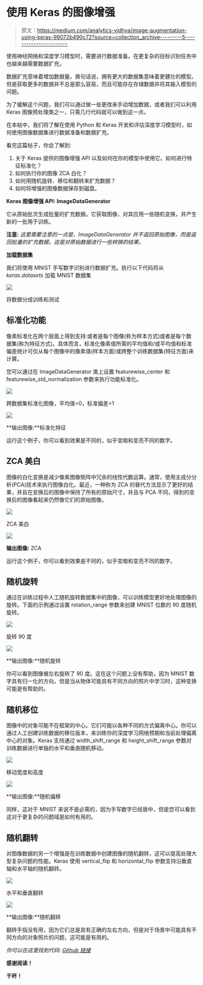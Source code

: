 # 使用 Keras 的图像增强

> 原文：<https://medium.com/analytics-vidhya/image-augmentation-using-keras-99072b490c72?source=collection_archive---------5----------------------->

使用神经网络和深度学习模型时，需要进行数据准备。在更复杂的目标识别任务中也越来越需要数据扩充。

数据扩充意味着增加数据量。换句话说，拥有更大的数据集意味着更健壮的模型。但是获取更多的数据并不总是那么容易，而且可能存在存储数据并将其输入模型的问题。

为了缓解这个问题，我们可以通过做一些更改来手动增加数据，或者我们可以利用 Keras 图像预处理类之一，只需几行代码就可以做到这一点。

在本帖中，我们将了解在使用 Python 和 Keras 开发和评估深度学习模型时，如何使用图像数据集进行数据准备和数据扩充。

看完这篇帖子，你会了解到:

1.  关于 Keras 提供的图像增强 API 以及如何在你的模型中使用它。如何进行特征标准化？
2.  如何执行你的图像 ZCA 白化？
3.  如何用随机旋转、移位和翻转来扩充数据？
4.  如何将增强的图像数据保存到磁盘。

**Keras 图像增强 API: ImageDataGenerator**

它从原始批次生成批量的扩充数据。它获取图像，对其应用一些随机变换，并产生新的一批用于训练。

**注意:** *这里需要注意的一点是，ImageDataGenerator 并不返回原始图像，而是返回批量的扩充数据，这是对原始数据进行一些转换的结果。*

**加载数据集**

我们将使用 MNIST 手写数字识别进行数据扩充。执行以下代码将从 *keras.datasets* 加载 MNIST 数据集

![](img/e565d08f55f0e4f6365b96ed9380c46e.png)

将数据分成训练和测试

## **标准化功能**

像素标准化在两个层面上得到支持:或者是每个图像(称为样本方式)或者是每个数据集(称为特征方式)。具体而言，标准化像素值所需的平均值和/或平均值和标准偏差统计可仅从每个图像中的像素值(样本方面)或跨整个训练数据集(特征方面)来计算。

您可以通过在 ImageDataGenerator 类上设置 featurewise_center 和 featurewise_std_normalization 参数来执行功能标准化。

![](img/a5736e70a596cbed629662cd3fce7f6d.png)

跨数据集标准化图像，平均值=0，标准偏差=1

![](img/e5d9df177d9199d767e33a7e2ecc9f0d.png)

**输出图像:**标准化特征

运行这个例子，你可以看到效果是不同的，似乎变暗和变亮不同的数字。

## **ZCA 美白**

图像的白化变换是减少像素图像矩阵中冗余的线性代数运算。通常，使用主成分分析(PCA)技术来执行图像白化。最近，一种称为 ZCA 的替代方法显示了更好的结果，并且在变换后的图像中保持了所有的原始尺寸，并且与 PCA 不同，得到的变换后的图像看起来仍然像它们的原始图像。

![](img/cb9c7793a2b219711276977160557ef8.png)

ZCA 美白

![](img/6e9816f878b2539b08f9114a4024e7bb.png)

**输出图像:** ZCA

运行这个例子，你可以看到效果是不同的，似乎变暗和变亮不同的数字。

## **随机旋转**

通过在训练过程中人工随机旋转数据集中的图像，可以训练模型更好地处理图像的旋转。下面的示例通过设置 rotation_range 参数来创建 MNIST 位数的 90 度随机旋转。

![](img/78bfa301ee1285582c870d99819f1189.png)

旋转 90 度

![](img/5dcc00924ac6218a427c5e98c3e32f72.png)

**输出图像:**随机旋转

你可以看到图像被左右旋转了 90 度。这在这个问题上没有帮助，因为 MNIST 数字具有归一化的方向，但是当从物体可能具有不同方向的照片中学习时，这种变换可能是有帮助的。

## **随机移位**

图像中的对象可能不在框架的中心。它们可能以各种不同的方式偏离中心。你可以通过人工创建训练数据的移位版本，来训练你的深度学习网络预期和当前处理偏离中心的对象。Keras 支持通过 width_shift_range 和 height_shift_range 参数对训练数据进行单独的水平和垂直随机移动。

![](img/dc062c35310a77c7024fca59813046cc.png)

移动宽度和高度

![](img/94745857173ecbed7e7054748819b14e.png)

**输出图像:**随机偏移

同样，这对于 MNIST 来说不是必需的，因为手写数字已经居中，但是您可以看到这对于更复杂的问题域是如何有用的。

## **随机翻转**

对图像数据的另一个增强是在训练数据中创建图像的随机翻转，这可以提高处理大型复杂问题的性能。Keras 使用 vertical_flip 和 horizontal_flip 参数支持沿垂直轴和水平轴的随机翻转。

![](img/2e858a85658ed8dfbe10883a2bfae711.png)

水平和垂直翻转

![](img/6fdb9433520eb7016047bb8eec87036b.png)

**输出图像:**随机翻转

翻转手指没有用，因为它们总是具有正确的左右方向，但是对于场景中可能具有不同方向的对象照片的问题，这可能是有用的。

*你可以在这里找到代码:* [*Github 链接*](https://github.com/Prachi-Gopalani13/Image-Augmentation-Using-Keras)

**感谢阅读！**

**干杯！**